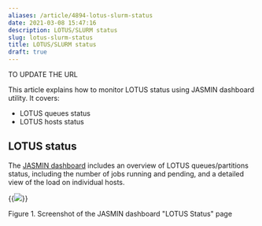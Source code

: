 ```yaml
---
aliases: /article/4894-lotus-slurm-status
date: 2021-03-08 15:47:16
description: LOTUS/SLURM status
slug: lotus-slurm-status
title: LOTUS/SLURM status
draft: true
---
```


TO UPDATE THE URL

This article explains how to monitor LOTUS status using  JASMIN  dashboard
utility. It covers:

- LOTUS queues status
- LOTUS hosts status

## LOTUS status

The [JASMIN dashboard](https://mon.jasmin.ac.uk/) includes an overview of
LOTUS queues/partitions status, including the number of jobs running and
pending, and a detailed view of the load on individual hosts.

{{<image src="img/docs/lotus-slurm-status/file-iE5aO7fymE.png" caption="lotus status">}}

Figure 1. Screenshot of the JASMIN dashboard "LOTUS Status" page
